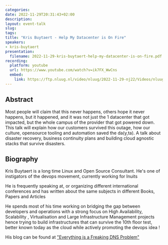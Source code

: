 ```yaml
---
categories:
date: 2022-11-29T20:31:43+02:00
description:
layout: event-talk
slug:
tags:
title: "Kris Buytaert - Help My Datacenter is On Fire"
speakers:
- kris-buytaert
presentation:
  filename: 2022-11-29-kris-buytaert-help-my-datacenter-is-on-fire.pdf
recording:
  platform: youtube
  url: https://www.youtube.com/watch?v=ik7FX_WwCns
  embed:
    link: https://ftp.nluug.nl/video/nluug/2022-11-29-nj22/Videos/nluug22nj-KrisBuytaert-HelpMyDataCenterIsOnFire.mp4
---
```


## Abstract

Most people will claim that this never happens, others hope it never happens, but it happened, and it was not just the 1 datacenter that got impacted, but the whole campus of the provider that got powered down. This talk will explain how our customers survived this outage, how our culture, opensource tooling and automation saved the da(y,ta). A talk about disaster recovery, business continuity plans and building cloud agnostic stacks that survive disasters.

## Biography

Kris Buytaert is a long time Linux and Open Source Consultant. He's one of instigators of the devops movement, currently working for Inuits

He is frequently speaking at, or organizing different international conferences and has written about the same subjects in different Books, Papers and Articles

He spends most of his time working on bridging the gap between developers and operations with a strong focus on High Availability, Scalability , Virtualisation and Large Infrastructure Management projects hence trying to build infrastructures that can survive the 10th floor test, better known today as the cloud while actively promoting the devops idea !

His blog can be found at ["Everything is a Freaking DNS Problem"](http://www.krisbuytaert.be/blog/)
